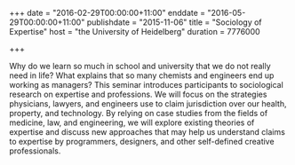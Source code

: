 +++
date = "2016-02-29T00:00:00+11:00"
enddate = "2016-05-29T00:00:00+11:00"
publishdate = "2015-11-06"
title = "Sociology of Expertise"
host = "the University of Heidelberg"
duration = 7776000


+++

Why do we learn so much in school and university that we do not really need in life? What explains that so many chemists and engineers end up working as managers? This seminar introduces participants to sociological research on expertise and professions. We will focus on the strategies physicians, lawyers, and engineers use to claim jurisdiction over our health, property, and technology. By relying on case studies from the fields of medicine, law, and engineering, we will explore existing theories of expertise and discuss new approaches that may help us understand claims to expertise by programmers, designers, and other self-defined creative professionals.
